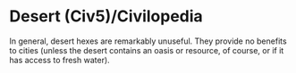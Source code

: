 # Desert (Civ5)/Civilopedia

In general, desert hexes are remarkably unuseful. They provide no benefits to cities (unless the desert contains an oasis or resource, of course, or if it has access to fresh water).